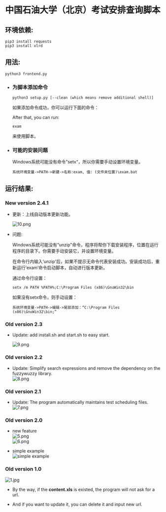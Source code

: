 # 中国石油大学（北京）考试安排查询脚本  

## 环境依赖:
```shell
pip3 install requests
pip3 install xlrd
```

## 用法:
```shell
python3 frontend.py
```

- ### 为脚本添加命令

  ```shell
  python3 setup.py [--clean (which means remove additional shell)]
  ```

  如果添加命令成功，你可以运行下面的命令：

  After that, you can run:

  ```
  exam
  ```

  来使用脚本。

- ### 可能的安装问题
  Windows系统可能没有命令”setx“，所以你需要手动设置环境变量。

  ```
  系统环境变量->PATH->新建->名称:exam, 值: (文件夹位置)\exam.bat
  ```


## 运行结果:  

### New version 2.4.1

- 更新：上线自动版本更新功能。

  ![10.png](./img/10.png)

- 问题:

  Windows系统可能没有“unzip"命令，程序将帮你下载安装程序，位置在运行程序的目录下。你需要手动安装它，并设置环境变量。

  在命令行内输入‘unzip'后，如果不提示无命令代表安装成功。安装成功后，重新运行’exam‘命令启动脚本，自动进行版本更新。

  通过命令行设置：
  
  ```shell
  setx /m PATH %PATH%;C:\Program Files (x86)\GnuWin32\bin
  ```

  如果没有setx命令，则手动设置：
  
  ```shell
  系统环境变量->PATH->编辑->尾部添加：“C:\Program Files (x86)\GnuWin32\bin;”
  ```

### Old version 2.3

- Update: add install.sh and start.sh to easy start.

  ![9.png](./img/9.png)

### Old version 2.2
- Update: Simplify search expressions and remove the dependency on the fuzzywuzzy library.   
  ![8.png](./img/8.png) 

### Old version 2.1
- Update: The program automatically maintains test scheduling files.  
  ![7.png](./img/7.png)  

### Old version 2.0  
- new feature  
  ![5.png](./img/5.png)  
  ![6.png](./img/6.png)  



- simple example  
  ![simple example](./img/4.png)  

### Old version 1.0  
![1.jpg](./img/1.jpg)  

- By the way, if the **content.xls** is existed, the program will not ask for a url. 

- And if you want to update it, you can delete it and input new url. 